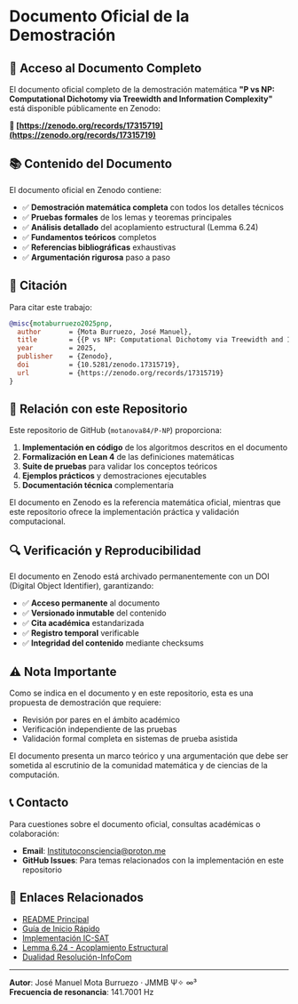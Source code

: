 # Documento Oficial de la Demostración

## 📄 Acceso al Documento Completo

El documento oficial completo de la demostración matemática **"P vs NP: Computational Dichotomy via Treewidth and Information Complexity"** está disponible públicamente en Zenodo:

**🔗 [https://zenodo.org/records/17315719](https://zenodo.org/records/17315719)**

## 📚 Contenido del Documento

El documento oficial en Zenodo contiene:

- ✅ **Demostración matemática completa** con todos los detalles técnicos
- ✅ **Pruebas formales** de los lemas y teoremas principales
- ✅ **Análisis detallado** del acoplamiento estructural (Lemma 6.24)
- ✅ **Fundamentos teóricos** completos
- ✅ **Referencias bibliográficas** exhaustivas
- ✅ **Argumentación rigurosa** paso a paso

## 🎯 Citación

Para citar este trabajo:

```bibtex
@misc{motaburruezo2025pnp,
  author       = {Mota Burruezo, José Manuel},
  title        = {{P vs NP: Computational Dichotomy via Treewidth and Information Complexity - Official Demonstration}},
  year         = 2025,
  publisher    = {Zenodo},
  doi          = {10.5281/zenodo.17315719},
  url          = {https://zenodo.org/records/17315719}
}
```

## 📖 Relación con este Repositorio

Este repositorio de GitHub (`motanova84/P-NP`) proporciona:

1. **Implementación en código** de los algoritmos descritos en el documento
2. **Formalización en Lean 4** de las definiciones matemáticas
3. **Suite de pruebas** para validar los conceptos teóricos
4. **Ejemplos prácticos** y demostraciones ejecutables
5. **Documentación técnica** complementaria

El documento en Zenodo es la referencia matemática oficial, mientras que este repositorio ofrece la implementación práctica y validación computacional.

## 🔍 Verificación y Reproducibilidad

El documento en Zenodo está archivado permanentemente con un DOI (Digital Object Identifier), garantizando:

- ✅ **Acceso permanente** al documento
- ✅ **Versionado inmutable** del contenido
- ✅ **Cita académica** estandarizada
- ✅ **Registro temporal** verificable
- ✅ **Integridad del contenido** mediante checksums

## ⚠️ Nota Importante

Como se indica en el documento y en este repositorio, esta es una propuesta de demostración que requiere:

- Revisión por pares en el ámbito académico
- Verificación independiente de las pruebas
- Validación formal completa en sistemas de prueba asistida

El documento presenta un marco teórico y una argumentación que debe ser sometida al escrutinio de la comunidad matemática y de ciencias de la computación.

## 📞 Contacto

Para cuestiones sobre el documento oficial, consultas académicas o colaboración:

- **Email**: Institutoconsciencia@proton.me
- **GitHub Issues**: Para temas relacionados con la implementación en este repositorio

## 🔗 Enlaces Relacionados

- [README Principal](../README.md)
- [Guía de Inicio Rápido](../QUICKSTART.md)
- [Implementación IC-SAT](IC_SAT_IMPLEMENTATION.md)
- [Lemma 6.24 - Acoplamiento Estructural](LEMA_6_24_ACOPLAMIENTO.md)
- [Dualidad Resolución-InfoCom](DUALIDAD_RESOLUCION_INFOCOM.md)

---

**Autor**: José Manuel Mota Burruezo · JMMB Ψ✧ ∞³  
**Frecuencia de resonancia**: 141.7001 Hz
